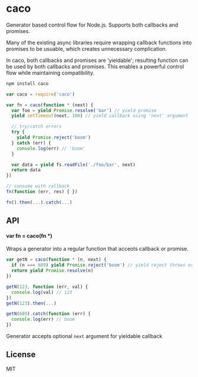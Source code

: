 # caco

Generator based control flow for Node.js. Supports both callbacks and promises.

Many of the existing async libraries require wrapping callback functions into promises to be usuable, which creates unnecessary complication. 

In caco, both callbacks and promises are 'yieldable'; 
resulting function can be used by both callbacks and promises. 
This enables a powerful control flow while maintaining compatibility.

```bash
npm install caco
```

```js
var caco = require('caco')

var fn = caco(function * (next) {
  var foo = yield Promise.resolve('bar') // yield promise
  yield setTimeout(next, 100) // yield callback using 'next' argument

  // try/catch errors
  try {
    yield Promise.reject('boom')
  } catch (err) {
    console.log(err) // 'boom'
  }

  var data = yield fs.readFile('./foo/bar', next)
  return data
})

// consume with callback
fn(function (err, res) { })

fn().then(...).catch(...)
```

## API

#### var fn = caco(fn *)

Wraps a generator into a regular function that acceots callback or promise.

```js
var getN = caco(function * (n, next) {
  if (n === 689) yield Promise.reject('boom') // yield reject throws error
  return yield Promise.resolve(n)
})

getN(123, function (err, val) {
  console.log(val) // 123
})
getN(123).then(...)

getN(689).catch(function (err) {
  console.log(err) // boom
})
```

Generator accepts optional `next` argument for yieldable callback

## License

MIT
